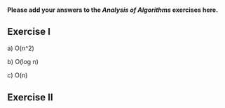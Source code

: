 #### Please add your answers to the ***Analysis of  Algorithms*** exercises here.

## Exercise I

a) O(n^2)


b) O(log n)


c) O(n)

## Exercise II


